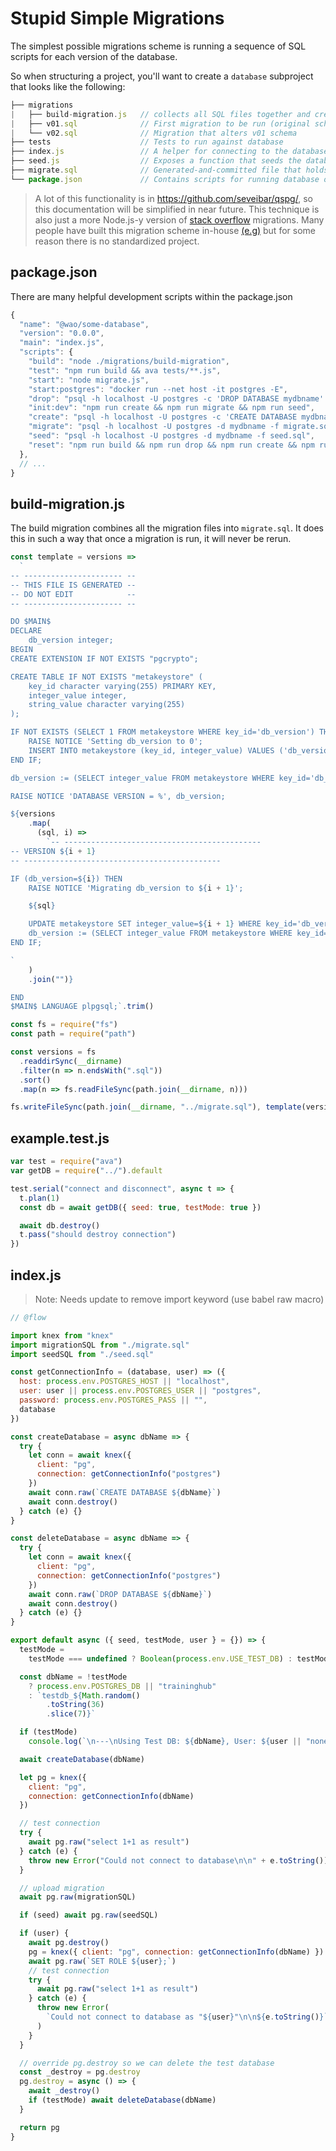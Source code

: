 # Stupid Simple Migrations

The simplest possible migrations scheme is running a sequence of SQL scripts for each version of the database.

So when structuring a project, you'll want to create a `database` subproject that looks like the following:

```javascript
├── migrations
|   ├── build-migration.js   // collects all SQL files together and creates migrate.sql
|   ├── v01.sql              // First migration to be run (original schema)
|   └── v02.sql              // Migration that alters v01 schema
├── tests                    // Tests to run against database
├── index.js                 // A helper for connecting to the database
├── seed.js                  // Exposes a function that seeds the database
├── migrate.sql              // Generated-and-committed file that holds all migrations
└── package.json             // Contains scripts for running database operations
```

> A lot of this functionality is in https://github.com/seveibar/qspg/, so this documentation will be simplified in
> near future. This technique is also just a more Node.js-y version of [stack overflow](https://gist.github.com/NickCraver/b59ff38567b32936e2a3440e439d5d5c#file-sql-migrator-readme-md) migrations. Many
> people have built this migration scheme in-house [(e.g)](https://github.com/jefflindholm/migrate) but for some
> reason there is no standardized project.

## package.json

There are many helpful development scripts within the package.json

```javascript
{
  "name": "@wao/some-database",
  "version": "0.0.0",
  "main": "index.js",
  "scripts": {
    "build": "node ./migrations/build-migration",
    "test": "npm run build && ava tests/**.js",
    "start": "node migrate.js",
    "start:postgres": "docker run --net host -it postgres -E",
    "drop": "psql -h localhost -U postgres -c 'DROP DATABASE mydbname' || exit 0",
    "init:dev": "npm run create && npm run migrate && npm run seed",
    "create": "psql -h localhost -U postgres -c 'CREATE DATABASE mydbname'",
    "migrate": "psql -h localhost -U postgres -d mydbname -f migrate.sql",
    "seed": "psql -h localhost -U postgres -d mydbname -f seed.sql",
    "reset": "npm run build && npm run drop && npm run create && npm run migrate && npm run seed"
  },
  // ...
}

```

## build-migration.js

The build migration combines all the migration files into `migrate.sql`. It does this in such a way that
once a migration is run, it will never be rerun.

```javascript
const template = versions =>
  `
-- ---------------------- --
-- THIS FILE IS GENERATED --
-- DO NOT EDIT            --
-- ---------------------- --

DO $MAIN$
DECLARE
    db_version integer;
BEGIN
CREATE EXTENSION IF NOT EXISTS "pgcrypto";

CREATE TABLE IF NOT EXISTS "metakeystore" (
    key_id character varying(255) PRIMARY KEY,
    integer_value integer,
    string_value character varying(255)
);

IF NOT EXISTS (SELECT 1 FROM metakeystore WHERE key_id='db_version') THEN
    RAISE NOTICE 'Setting db_version to 0';
    INSERT INTO metakeystore (key_id, integer_value) VALUES ('db_version', 0);
END IF;

db_version := (SELECT integer_value FROM metakeystore WHERE key_id='db_version');

RAISE NOTICE 'DATABASE VERSION = %', db_version;

${versions
    .map(
      (sql, i) =>
        `-- --------------------------------------------
-- VERSION ${i + 1}
-- --------------------------------------------

IF (db_version=${i}) THEN
    RAISE NOTICE 'Migrating db_version to ${i + 1}';

    ${sql}

    UPDATE metakeystore SET integer_value=${i + 1} WHERE key_id='db_version';
    db_version := (SELECT integer_value FROM metakeystore WHERE key_id='db_version');
END IF;

`
    )
    .join("")}

END
$MAIN$ LANGUAGE plpgsql;`.trim()

const fs = require("fs")
const path = require("path")

const versions = fs
  .readdirSync(__dirname)
  .filter(n => n.endsWith(".sql"))
  .sort()
  .map(n => fs.readFileSync(path.join(__dirname, n)))

fs.writeFileSync(path.join(__dirname, "../migrate.sql"), template(versions))
```

## example.test.js

```javascript
var test = require("ava")
var getDB = require("../").default

test.serial("connect and disconnect", async t => {
  t.plan(1)
  const db = await getDB({ seed: true, testMode: true })

  await db.destroy()
  t.pass("should destroy connection")
})
```

## index.js

> Note: Needs update to remove import keyword (use babel raw macro)

```javascript
// @flow

import knex from "knex"
import migrationSQL from "./migrate.sql"
import seedSQL from "./seed.sql"

const getConnectionInfo = (database, user) => ({
  host: process.env.POSTGRES_HOST || "localhost",
  user: user || process.env.POSTGRES_USER || "postgres",
  password: process.env.POSTGRES_PASS || "",
  database
})

const createDatabase = async dbName => {
  try {
    let conn = await knex({
      client: "pg",
      connection: getConnectionInfo("postgres")
    })
    await conn.raw(`CREATE DATABASE ${dbName}`)
    await conn.destroy()
  } catch (e) {}
}

const deleteDatabase = async dbName => {
  try {
    let conn = await knex({
      client: "pg",
      connection: getConnectionInfo("postgres")
    })
    await conn.raw(`DROP DATABASE ${dbName}`)
    await conn.destroy()
  } catch (e) {}
}

export default async ({ seed, testMode, user } = {}) => {
  testMode =
    testMode === undefined ? Boolean(process.env.USE_TEST_DB) : testMode

  const dbName = !testMode
    ? process.env.POSTGRES_DB || "traininghub"
    : `testdb_${Math.random()
        .toString(36)
        .slice(7)}`

  if (testMode)
    console.log(`\n---\nUsing Test DB: ${dbName}, User: ${user || "none"}\n---`)

  await createDatabase(dbName)

  let pg = knex({
    client: "pg",
    connection: getConnectionInfo(dbName)
  })

  // test connection
  try {
    await pg.raw("select 1+1 as result")
  } catch (e) {
    throw new Error("Could not connect to database\n\n" + e.toString())
  }

  // upload migration
  await pg.raw(migrationSQL)

  if (seed) await pg.raw(seedSQL)

  if (user) {
    await pg.destroy()
    pg = knex({ client: "pg", connection: getConnectionInfo(dbName) })
    await pg.raw(`SET ROLE ${user};`)
    // test connection
    try {
      await pg.raw("select 1+1 as result")
    } catch (e) {
      throw new Error(
        `Could not connect to database as "${user}"\n\n${e.toString()}`
      )
    }
  }

  // override pg.destroy so we can delete the test database
  const _destroy = pg.destroy
  pg.destroy = async () => {
    await _destroy()
    if (testMode) await deleteDatabase(dbName)
  }

  return pg
}
```
